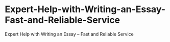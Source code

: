 # Expert-Help-with-Writing-an-Essay-Fast-and-Reliable-Service
Expert Help with Writing an Essay – Fast and Reliable Service
